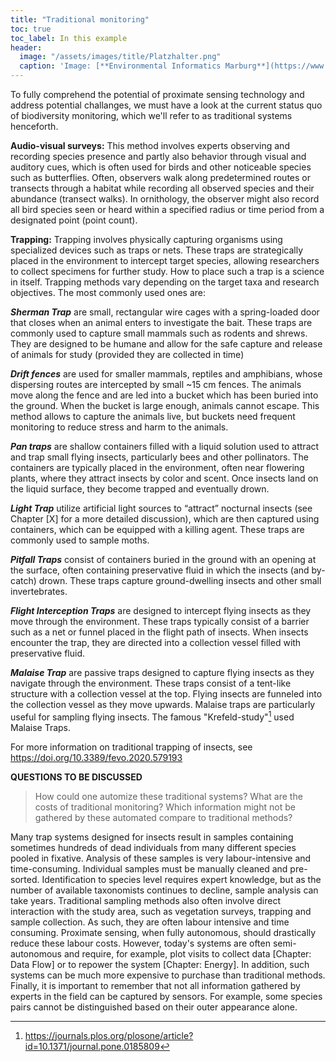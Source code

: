 ```yaml
---
title: "Traditional monitoring"
toc: true
toc_label: In this example
header:
  image: "/assets/images/title/Platzhalter.png"
  caption: 'Image: [**Environmental Informatics Marburg**](https://www.uni-marburg.de/en/fb19/disciplines/physisch/environmentalinformatics)'
---
```


To fully comprehend the  potential of proximate sensing technology and address potential challanges, we must have a look at the current status quo of biodiversity monitoring, which we'll refer to as traditional systems henceforth.

**Audio-visual surveys:** This method involves experts observing and recording species presence and partly also behavior through visual and auditory cues, which is often used for birds and other noticeable species such as butterflies. Often, observers walk along predetermined routes or transects through a habitat while recording all observed species and their abundance (transect walks). In ornithology, the observer might also record all bird species seen or heard within a specified radius or time period from a designated point (point count).

**Trapping:**
Trapping involves physically capturing organisms using specialized devices such as traps or nets. These traps are strategically placed in the environment to intercept target species, allowing researchers to collect specimens for further study. How to place such a trap is a science in itself. Trapping methods vary depending on the target taxa and research objectives. The most commonly used ones are:

**_Sherman Trap_** are small, rectangular wire cages with a spring-loaded door that closes when an animal enters to investigate the bait. These traps are commonly used to capture small mammals such as rodents and shrews. They are designed to be humane and allow for the safe capture and release of animals for study (provided they are collected in time)

**_Drift fences_** are used for smaller mammals, reptiles and amphibians, whose dispersing routes are intercepted by small ~15 cm fences. The animals move along the fence and are led into a bucket which has been buried into the ground. When the bucket is large enough, animals cannot escape. This method allows to capture the animals live, but buckets need frequent monitoring to reduce stress and harm to the animals.

**_Pan traps_** are shallow containers filled with a liquid solution used to attract and trap small flying insects, particularly bees and other pollinators. The containers are typically placed in the environment, often near flowering plants, where they attract insects by color and scent. Once insects land on the liquid surface, they become trapped and eventually drown. 

**_Light Trap_** utilize artificial light sources to “attract” nocturnal insects (see Chapter [X] for a more detailed discussion), which are then captured using containers, which can be equipped with a killing agent. These traps are commonly used to sample moths. 

**_Pitfall Traps_** consist of containers buried in the ground with an opening at the surface, often containing preservative fluid in which the insects (and by-catch) drown. These traps capture ground-dwelling insects and other small invertebrates.

**_Flight Interception Traps_** are designed to intercept flying insects as they move through the environment. These traps typically consist of a barrier such as a net or funnel placed in the flight path of insects. When insects encounter the trap, they are directed into a collection vessel filled with preservative fluid.

**_Malaise Trap_** are passive traps designed to capture flying insects as they navigate through the environment. These traps consist of a tent-like structure with a collection vessel at the top. Flying insects are funneled into the collection vessel as they move upwards. Malaise traps are particularly useful for sampling flying insects. The famous "Krefeld-study"[^1] used Malaise Traps.

For more information on traditional trapping of insects, see https://doi.org/10.3389/fevo.2020.579193

**QUESTIONS TO BE DISCUSSED**
> How could one automize these traditional systems?
> What are the costs of traditional monitoring?
> Which information might not be gathered by these automated compare to traditional methods?

[^1]: https://journals.plos.org/plosone/article?id=10.1371/journal.pone.0185809


<!--add quiz-->

Many trap systems designed for insects result in samples containing sometimes hundreds of dead individuals from many different species pooled in fixative. Analysis of these samples is very labour-intensive and time-consuming. Individual samples must be manually cleaned and pre-sorted. Identification to species level requires expert knowledge, but as the number of available taxonomists continues to decline, sample analysis can take years. 
Traditional sampling methods also often involve direct interaction with the study area, such as vegetation surveys, trapping and sample collection. As such, they are often labour intensive and time consuming.
Proximate sensing, when fully autonomous, should drastically reduce these labour costs. However, today's systems are often semi-autonomous and require, for example, plot visits to collect data [Chapter: Data Flow] or to repower the system [Chapter: Energy]. In addition, such systems can be much more expensive to purchase than traditional methods. Finally, it is important to remember that not all information gathered by experts in the field can be captured by sensors. For example, some species pairs cannot be distinguished based on their outer appearance alone.



